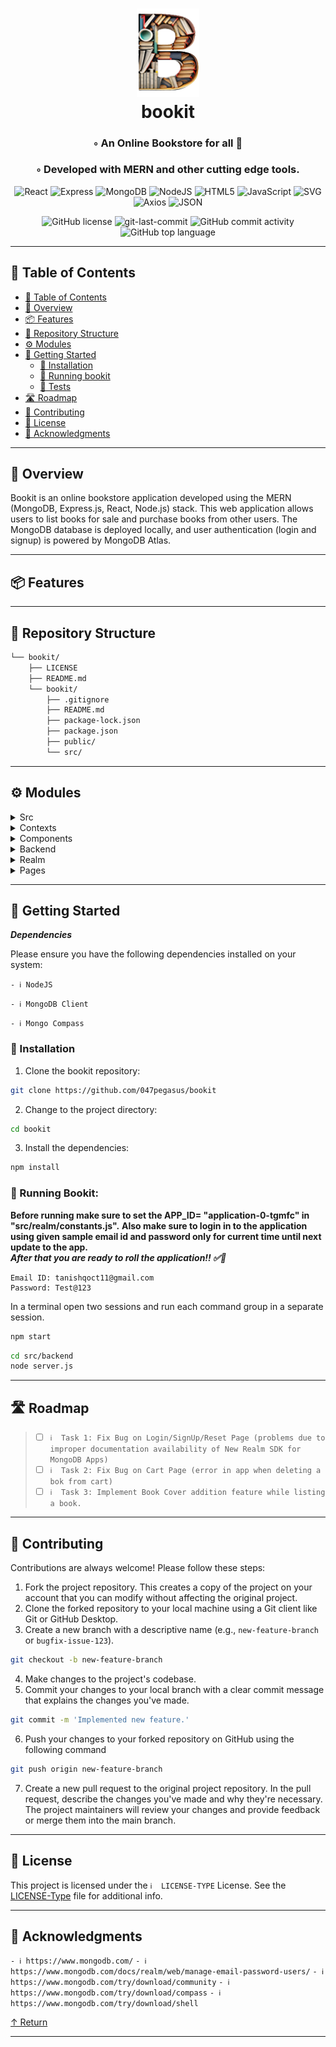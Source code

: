 <div align="center">
<h1 align="center">
<img src="https://github.com/047pegasus/bookit/blob/92f771535d0a8c5988151efa987ef627624bf05d/bookit/public/favicon25.png" width="100" />
<br>bookit</h1>
<h3>◦ An Online Bookstore for all 📖</h3>
<h3>◦ Developed with MERN and other cutting edge tools.</h3>

<p align="center">
<img src="https://img.shields.io/badge/React-61DAFB.svg?style&logo=React&logoColor=black" alt="React" />
<img src="https://img.shields.io/badge/Express-000000.svg?style&logo=Express&logoColor=white" alt="Express" />
<img src="https://img.shields.io/badge/MongoDB-47A248.svg?style&logo=MongoDB&logoColor=white" alt="MongoDB" />
<img src="https://img.shields.io/badge/Node.js-43853D?style&logo=node.js&logoColor=white" alt="NodeJS"/>
<img src="https://img.shields.io/badge/HTML5-E34F26.svg?style&logo=HTML5&logoColor=white" alt="HTML5" />
<img src="https://img.shields.io/badge/JavaScript-F7DF1E.svg?style&logo=JavaScript&logoColor=black" alt="JavaScript" />
<img src="https://img.shields.io/badge/SVG-FFB13B.svg?style&logo=SVG&logoColor=black" alt="SVG" />
<img src="https://img.shields.io/badge/Axios-5A29E4.svg?style&logo=Axios&logoColor=white" alt="Axios" />
<img src="https://img.shields.io/badge/JSON-000000.svg?style&logo=JSON&logoColor=white" alt="JSON" />
  
</p>
<img src="https://img.shields.io/github/license/047pegasus/bookit?style&color=5D6D7E" alt="GitHub license" />
<img src="https://img.shields.io/github/last-commit/047pegasus/bookit?style&color=5D6D7E" alt="git-last-commit" />
<img src="https://img.shields.io/github/commit-activity/m/047pegasus/bookit?style&color=5D6D7E" alt="GitHub commit activity" />
<img src="https://img.shields.io/github/languages/top/047pegasus/bookit?style&color=5D6D7E" alt="GitHub top language" />
</div>

---

## 📖 Table of Contents
- [📖 Table of Contents](#-table-of-contents)
- [📍 Overview](#-overview)
- [📦 Features](#-features)
- [📂 Repository Structure](#-repository-structure)
- [⚙️ Modules](#modules)
- [🚀 Getting Started](#-getting-started)
    - [🔧 Installation](#-installation)
    - [🤖 Running bookit](#-running-bookit)
    - [🧪 Tests](#-tests)
- [🛣 Roadmap](#-roadmap)
- [🤝 Contributing](#-contributing)
- [📄 License](#-license)
- [👏 Acknowledgments](#-acknowledgments)

---


## 📍 Overview
Bookit is an online bookstore application developed using the MERN (MongoDB, Express.js, React, Node.js) stack. This web application allows users to list books for sale and purchase books from other users. The MongoDB database is deployed locally, and user authentication (login and signup) is powered by MongoDB Atlas.

---

## 📦 Features



---


## 📂 Repository Structure

```sh
└── bookit/
    ├── LICENSE
    ├── README.md
    └── bookit/
        ├── .gitignore
        ├── README.md
        ├── package-lock.json
        ├── package.json
        ├── public/
        └── src/
```


---

## ⚙️ Modules

<details closed><summary>Src</summary>

| File                                                                                               | Summary                   |
| ---                                                                                                | ---                       |
| [App.js](https://github.com/047pegasus/bookit/blob/main/bookit/src/App.js)                         | Contains all Routes to the pages using React-Router along with a private route that encapsulates all other feature routes for logged in users. |

</details>

<details closed><summary>Contexts</summary>

| File                                                                                                  | Summary                   |
| ---                                                                                                   | ---                       |
| [user.context.js](https://github.com/047pegasus/bookit/blob/main/bookit/src/contexts/user.context.js) | Captures User context when user is logged in as well as contains signup and signin SDK methods from Realm in Mongo. |

</details>

<details closed><summary>Components</summary>

| File                                                                                          | Summary                   |
| ---                                                                                           | ---                       |
| [NavBar.css](https://github.com/047pegasus/bookit/blob/main/bookit/src/components/NavBar.css) |   Styling Sheet for Navbar |
| [NavBar.js](https://github.com/047pegasus/bookit/blob/main/bookit/src/components/NavBar.js)   | Navbar implementation for the App |

</details>

<details closed><summary>Backend</summary>

| File                                                                                     | Summary                   |
| ---                                                                                      | ---                       |
| [server.js](https://github.com/047pegasus/bookit/blob/main/bookit/src/backend/server.js) | Actual Backend Logic; Houses all API endpoints and thier logic.|

</details>

<details closed><summary>Realm</summary>

| File                                                                                         | Summary                   |
| ---                                                                                          | ---                       |
| [constants.js](https://github.com/047pegasus/bookit/blob/main/bookit/src/realm/constants.js) | Realm SDK Application URI Connection String |

</details>

<details closed><summary>Pages</summary>

| File                                                                                                         | Summary                   |
| ---                                                                                                          | ---                       |
| [Profile.page.js](https://github.com/047pegasus/bookit/blob/main/bookit/src/pages/Profile.page.js)           | Profile Page for logged in user. |
| [Login.page.js](https://github.com/047pegasus/bookit/blob/main/bookit/src/pages/Login.page.js)               | Login Page for user.|
| [UserListings.js](https://github.com/047pegasus/bookit/blob/main/bookit/src/pages/UserListings.js)           | Page where user can biew all his/her  made listings on the webstore. |
| [Listbook.css](https://github.com/047pegasus/bookit/blob/main/bookit/src/pages/Listbook.js)                  | Page where user can list a book by filling a simple form with details about the book. |
| [History.page.js](https://github.com/047pegasus/bookit/blob/main/bookit/src/pages/History.page.js)           | Page to atore all history and transactions made by user.  |
| [Home.page.js](https://github.com/047pegasus/bookit/blob/main/bookit/src/pages/Home.page.js)                 | Default landing page for logged in users.|
| [Cart.page.js](https://github.com/047pegasus/bookit/blob/main/bookit/src/pages/Cart.page.js)                 | Basic Cart functionality page.|
| [PrivateRoute.page.js](https://github.com/047pegasus/bookit/blob/main/bookit/src/pages/PrivateRoute.page.js) | Component housing logic to redirect and route to home page if user is logged in. |
| [Reset.page.js](https://github.com/047pegasus/bookit/blob/main/bookit/src/pages/Reset.page.js)               | Page meant to reset user forgotten password.|
| [Signup.page.js](https://github.com/047pegasus/bookit/blob/main/bookit/src/pages/Signup.page.js)             | SignUp page for user.|

</details>

---

## 🚀 Getting Started

***Dependencies***

Please ensure you have the following dependencies installed on your system:

`- ℹ️ NodeJS`

`- ℹ️ MongoDB Client`

`- ℹ️ Mongo Compass`

### 🔧 Installation

1. Clone the bookit repository:
```sh
git clone https://github.com/047pegasus/bookit
```

2. Change to the project directory:
```sh
cd bookit
```

3. Install the dependencies:
```sh
npm install
```

### 🤖 Running Bookit:
<b> Before running make sure to set the APP_ID= "application-0-tgmfc" in "src/realm/constants.js".</b>
<b> Also make sure to login in to the application using given sample email id and password only for current time until next update to the app. </b>
<br/>
<b> <i> After that you are ready to roll the application!! ✅🚀 </i> </b>

```
Email ID: tanishqoct11@gmail.com
Password: Test@123
```

   In a terminal open two sessions and run each command group in a separate session.
```sh
npm start
```
```sh
cd src/backend
node server.js
```

---

## 🛣 Roadmap

> - [ ] `ℹ️  Task 1: Fix Bug on Login/SignUp/Reset Page (problems due to improper documentation availability of New Realm SDK for MongoDB Apps)`
> - [ ] `ℹ️  Task 2: Fix Bug on Cart Page (error in app when deleting a bok from cart)`
> - [ ] `ℹ️  Task 3: Implement Book Cover addition feature while listing a book.`


---

## 🤝 Contributing

Contributions are always welcome! Please follow these steps:
1. Fork the project repository. This creates a copy of the project on your account that you can modify without affecting the original project.
2. Clone the forked repository to your local machine using a Git client like Git or GitHub Desktop.
3. Create a new branch with a descriptive name (e.g., `new-feature-branch` or `bugfix-issue-123`).
```sh
git checkout -b new-feature-branch
```
4. Make changes to the project's codebase.
5. Commit your changes to your local branch with a clear commit message that explains the changes you've made.
```sh
git commit -m 'Implemented new feature.'
```
6. Push your changes to your forked repository on GitHub using the following command
```sh
git push origin new-feature-branch
```
7. Create a new pull request to the original project repository. In the pull request, describe the changes you've made and why they're necessary.
The project maintainers will review your changes and provide feedback or merge them into the main branch.

---

## 📄 License

This project is licensed under the `ℹ️  LICENSE-TYPE` License. See the [LICENSE-Type](LICENSE) file for additional info.

---

## 👏 Acknowledgments

`- ℹ️ https://www.mongodb.com/`
`- ℹ️ https://www.mongodb.com/docs/realm/web/manage-email-password-users/`
`- ℹ️ https://www.mongodb.com/try/download/community`
`- ℹ️ https://www.mongodb.com/try/download/compass`
`- ℹ️ https://www.mongodb.com/try/download/shell`

[↑ Return](#Top)

---
